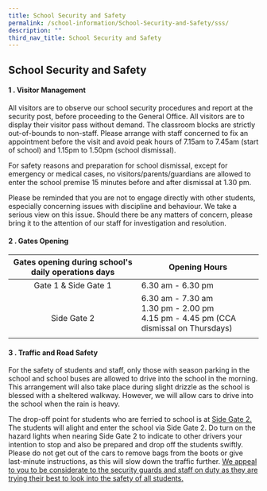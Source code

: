 ```yaml
---
title: School Security and Safety
permalink: /school-information/School-Security-and-Safety/sss/
description: ""
third_nav_title: School Security and Safety
---
```

## School Security and Safety

#### 1 \. Visitor Management

All visitors are to observe our school security procedures and report at the security post, before proceeding to the General Office. All visitors are to display their visitor pass without demand. The classroom blocks are strictly out-of-bounds to non-staff. Please arrange with staff concerned to fix an appointment before the visit and avoid peak hours of 7.15am to 7.45am (start of school) and 1.15pm to 1.50pm (school dismissal).   

For safety reasons and preparation for school dismissal, except for emergency or medical cases, no visitors/parents/guardians are allowed to enter the school premise 15 minutes before and after dismissal at 1.30 pm.

Please be reminded that you are not to engage directly with other students, especially concerning issues with discipline and behaviour. We take a serious view on this issue. Should there be any matters of concern, please bring it to the attention of our staff for investigation and resolution.

#### 2 \. Gates Opening

| Gates opening during school's daily operations days  | Opening Hours  |
|:-:|---|
| Gate 1 & Side Gate 1  | 6.30 am - 6.30 pm  |
| <br>Side Gate 2  | 6.30 am - 7.30 am  <br>1.30 pm - 2.00 pm  <br>4.15 pm - 4.45 pm (CCA dismissal on Thursdays)  |
|   |   |

#### 3 \. Traffic and Road Safety

For the safety of students and staff, only those with season parking in the school and school buses are allowed to drive into the school in the morning. This arrangement will also take place during slight drizzle as the school is blessed with a sheltered walkway. However, we will allow cars to drive into the school when the rain is heavy.

The drop-off point for students who are ferried to school is at <u>Side Gate 2.</u> The students will alight and enter the school via Side Gate 2. Do turn on the hazard lights when nearing Side Gate 2 to indicate to other drivers your intention to stop and also be prepared and drop off the students swiftly. Please do not get out of the cars to remove bags from the boots or give last-minute instructions, as this will slow down the traffic further. <u>We appeal to you to be considerate to the security guards and staff on duty as they are trying their best to look into the safety of all students.</u>
